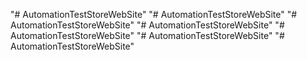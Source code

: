 "# AutomationTestStoreWebSite" 
"# AutomationTestStoreWebSite" 
"# AutomationTestStoreWebSite" 
"# AutomationTestStoreWebSite" 
"# AutomationTestStoreWebSite" 
"# AutomationTestStoreWebSite" 
"# AutomationTestStoreWebSite" 

